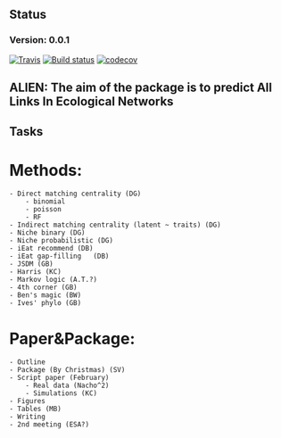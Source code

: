 Status
------

### Version: 0.0.1

[![Travis](https://travis-ci.org/TheoreticalEcosystemEcology/alienR.svg?branch=master)](https://travis-ci.org/TheoreticalEcosystemEcology/alienR)
[![Build
status](https://ci.appveyor.com/api/projects/status/sk3sbvusvcyy0at0?svg=true)](https://ci.appveyor.com/project/TheoreticalEcosystemEcology/alienR/build/1.0.7)
[![codecov](https://codecov.io/gh/TheoreticalEcosystemEcology/alienR/branch/master/graphs/badge.svg)](https://codecov.io/gh/KevCaz/recruitR)

ALIEN: The aim of the package is to predict All Links In Ecological Networks
----------------------------------------------------------------------------

Tasks
-----
# Methods:
    - Direct matching centrality (DG)
        - binomial
        - poisson
        - RF
    - Indirect matching centrality (latent ~ traits) (DG)
    - Niche binary (DG)
    - Niche probabilistic (DG)
    - iEat recommend (DB)
    - iEat gap-filling   (DB)  
    - JSDM (GB)
    - Harris (KC)
    - Markov logic (A.T.?)
    - 4th corner (GB)
    - Ben's magic (BW)
    - Ives' phylo (GB)

# Paper&Package:
    - Outline
    - Package (By Christmas) (SV)
    - Script paper (February)
        - Real data (Nacho^2)
        - Simulations (KC)
    - Figures
    - Tables (MB)
    - Writing
    - 2nd meeting (ESA?)
